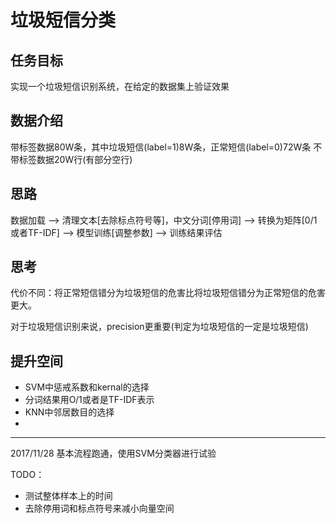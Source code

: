 # 垃圾短信分类

## 任务目标

实现一个垃圾短信识别系统，在给定的数据集上验证效果

## 数据介绍

带标签数据80W条，其中垃圾短信(label=1)8W条，正常短信(label=0)72W条
不带标签数据20W行(有部分空行)

## 思路

数据加载 ——> 清理文本[去除标点符号等]，中文分词[停用词] ——> 转换为矩阵[0/1或者TF-IDF] ——> 模型训练[调整参数] ——> 训练结果评估



## 思考

代价不同：将正常短信错分为垃圾短信的危害比将垃圾短信错分为正常短信的危害更大。

对于垃圾短信识别来说，precision更重要(判定为垃圾短信的一定是垃圾短信)


## 提升空间

 - SVM中惩戒系数和kernal的选择
 - 分词结果用O/1或者是TF-IDF表示
 - KNN中邻居数目的选择
 - 


---

2017/11/28 基本流程跑通，使用SVM分类器进行试验

TODO：

- 测试整体样本上的时间
- 去除停用词和标点符号来减小向量空间

